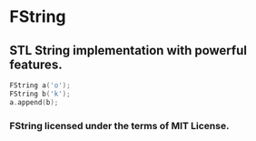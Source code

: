 # FString
## STL String implementation with powerful features.

```cpp
FString a('o');
FString b('k');
a.append(b);
```


### FString licensed under the terms of MIT License.
